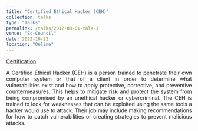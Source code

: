 ```yaml
---
title: "Certified Ethical Hacker (CEH)"
collection: talks
type: "Talks"
permalink: /talks/2012-03-01-talk-1
venue: "Ec-Council"
date: 2022-10-22
location: "Online"
---
```


[Certification](https://www.linkedin.com/posts/abibimantara_alhamdulillah-thank-you-ec-council-activity-6990992140185067520-OLJe?utm_source=share&utm_medium=member_desktop)

<p style="text-align:justify">A Certified Ethical Hacker (CEH) is a person trained to penetrate their own computer system or that of a client in order to determine what vulnerabilities exist and how to apply protective, corrective, and preventive countermeasures. This helps to mitigate risk and protect the system from being compromised by an unethical hacker or cybercriminal. The CEH is trained to look for weaknesses that can be exploited using the same tools a hacker would use to attack. Their job may include making recommendations for how to patch vulnerabilities or creating strategies to prevent malicious attacks.</p>